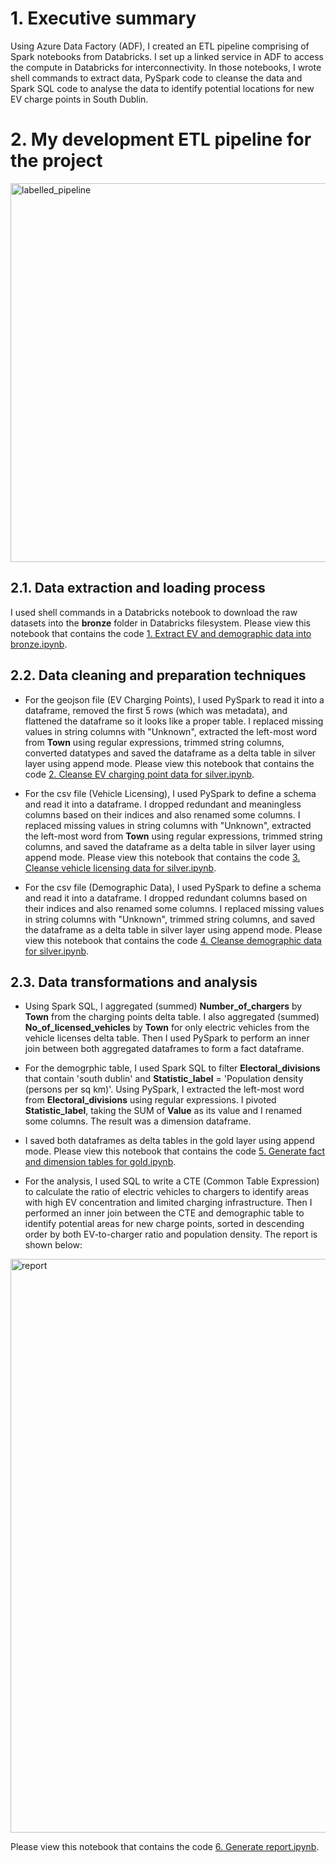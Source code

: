 # 1. Executive summary
Using Azure Data Factory (ADF), I created an ETL pipeline comprising of Spark notebooks from Databricks. I set up a linked service in ADF to access the compute in Databricks for interconnectivity. In those notebooks, I wrote shell commands to extract data, PySpark code to cleanse the data and Spark SQL code to analyse the data to identify potential locations for new EV charge points in South Dublin.

# 2. My development ETL pipeline for the project
<img width="606" alt="labelled_pipeline" src="https://github.com/johnuzoma/EV-Data-Engineering/assets/18267074/2b54d74f-3801-4b0e-90af-5b8f2fa233eb">

## 2.1. Data extraction and loading process
I used shell commands in a Databricks notebook to download the raw datasets into the **bronze** folder in Databricks filesystem.
Please view this notebook that contains the code [1. Extract EV and demographic data into bronze.ipynb](https://github.com/johnuzoma/EV-Data-Engineering/blob/main/notebooks/1.%20Extract%20EV%20and%20demographic%20data%20into%20bronze.ipynb).
## 2.2. Data cleaning and preparation techniques
- For the geojson file (EV Charging Points), I used PySpark to read it into a dataframe, removed the first 5 rows (which was metadata), and flattened the dataframe so it looks like a proper table. I replaced missing values in string columns with "Unknown", extracted the left-most word from **Town** using regular expressions, trimmed string columns, converted datatypes and saved the dataframe as a delta table in silver layer using append mode. Please view this notebook that contains the code [2. Cleanse EV charging point data for silver.ipynb](https://github.com/johnuzoma/EV-Data-Engineering/blob/main/notebooks/2.%20Cleanse%20EV%20charging%20point%20data%20for%20silver.ipynb).

- For the csv file (Vehicle Licensing), I used PySpark to define a schema and read it into a dataframe. I dropped redundant and meaningless columns based on their indices and also renamed some columns. I replaced missing values in string columns with "Unknown", extracted the left-most word from **Town** using regular expressions, trimmed string columns, and saved the dataframe as a delta table in silver layer using append mode. Please view this notebook that contains the code [3. Cleanse vehicle licensing data for silver.ipynb](https://github.com/johnuzoma/EV-Data-Engineering/blob/main/notebooks/3.%20Cleanse%20vehicle%20licensing%20data%20for%20silver.ipynb).

- For the csv file (Demographic Data), I used PySpark to define a schema and read it into a dataframe. I dropped redundant columns based on their indices and also renamed some columns. I replaced missing values in string columns with "Unknown", trimmed string columns, and saved the dataframe as a delta table in silver layer using append mode. Please view this notebook that contains the code [4. Cleanse demographic data for silver.ipynb](https://github.com/johnuzoma/EV-Data-Engineering/blob/main/notebooks/4.%20Cleanse%20demographic%20data%20for%20silver.ipynb).
## 2.3. Data transformations and analysis
- Using Spark SQL, I aggregated (summed) **Number_of_chargers** by **Town** from the charging points delta table. I also aggregated (summed) **No_of_licensed_vehicles** by **Town** for only electric vehicles from the vehicle licenses delta table. Then I used PySpark to perform an inner join between both aggregated dataframes to form a fact dataframe.

- For the demogrphic table, I used Spark SQL to filter **Electoral_divisions** that contain 'south dublin' and **Statistic_label** = 'Population density (persons per sq km)'. Using PySpark, I extracted the left-most word from **Electoral_divisions** using regular expressions. I pivoted **Statistic_label**, taking the SUM of **Value** as its value and I renamed some columns. The result was a dimension dataframe.

- I saved both dataframes as delta tables in the gold layer using append mode. Please view this notebook that contains the code [5. Generate fact and dimension tables for gold.ipynb](https://github.com/johnuzoma/EV-Data-Engineering/blob/main/notebooks/5.%20Generate%20fact%20and%20dimension%20tables%20for%20gold.ipynb).

- For the analysis, I used SQL to write a CTE (Common Table Expression) to calculate the ratio of electric vehicles to chargers to identify areas with high EV concentration and limited charging infrastructure. Then I performed an inner join between the CTE and demographic table to identify potential areas for new charge points, sorted in descending order by both EV-to-charger ratio and population density. The report is shown below:
<img width="918" alt="report" src="https://github.com/johnuzoma/EV-Data-Engineering/assets/18267074/2b828357-5a60-435b-a54a-3dc7d018b4ff">

Please view this notebook that contains the code [6. Generate report.ipynb](https://github.com/johnuzoma/EV-Data-Engineering/blob/main/notebooks/6.%20Generate%20report.ipynb).



